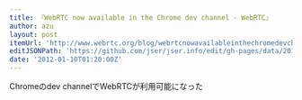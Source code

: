 ```yaml
---
title: 『WebRTC now available in the Chrome dev channel - WebRTC』
author: azu
layout: post
itemUrl: 'http://www.webrtc.org/blog/webrtcnowavailableinthechromedevchannel'
editJSONPath: 'https://github.com/jser/jser.info/edit/gh-pages/data/2012/01/index.json'
date: '2012-01-10T01:20:00Z'
---
```

Chromeのdev channelでWebRTCが利用可能になった
